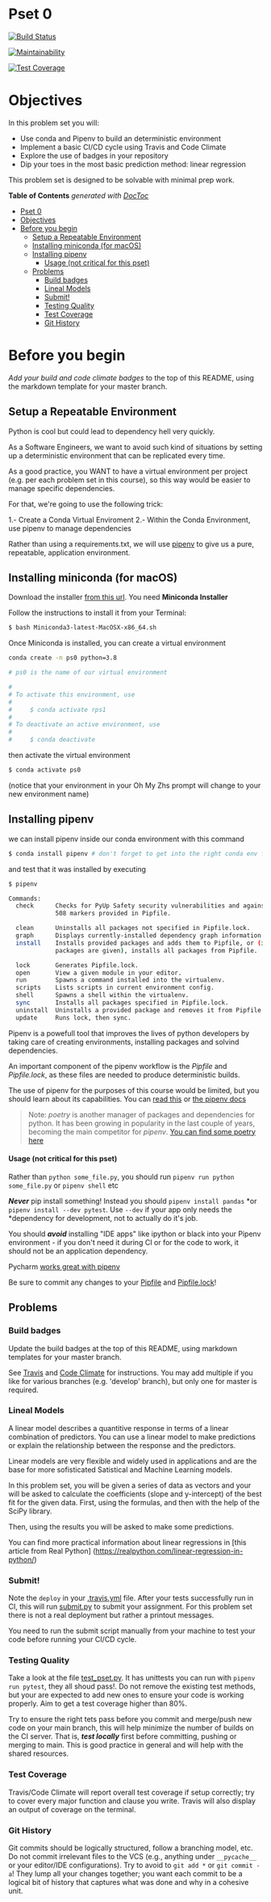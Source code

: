 # Pset 0

[![Build Status](https://app.travis-ci.com/artexmg/pset-0-artexmg.svg?token=RxNqGgdyUu2z1xcVupib&branch=mainX)](https://app.travis-ci.com/artexmg/pset-0-youruser)

[![Maintainability](https://api.codeclimate.com/v1/badges/90b80724b7b1f43fbd0c/maintainabilityX)](httpsa://codeclimate.com/repos/612f0fa5b23a0801b500ed57/maintainability)

[![Test Coverage](https://api.codeclimate.com/v1/badges/90b80724b7b1f43fbd0c/test_coverageX)](https://codeclimate.com/repos/612f0fa5b23a0801b500ed57/test_coverage)

# Objectives
In this problem set you will:

* Use conda and Pipenv to build an deterministic environment
* Implement a basic CI/CD cycle using Travis and Code Climate
* Explore the use of badges in your repository
* Dip your toes in the most basic prediction method: linear regression

This problem set is designed to be solvable with minimal prep work.

<!-- START doctoc generated TOC please keep comment here to allow auto update -->
<!-- DON'T EDIT THIS SECTION, INSTEAD RE-RUN doctoc TO UPDATE -->
**Table of Contents**  *generated with [DocToc](https://github.com/thlorenz/doctoc)*

- [Pset 0](#pset-0)
- [Objectives](#objectives)
- [Before you begin](#before-you-begin)
  - [Setup a Repeatable Environment](#setup-a-repeatable-environment)
  - [Installing miniconda (for macOS)](#installing-miniconda-for-macos)
  - [Installing pipenv](#installing-pipenv)
      - [Usage (not critical for this pset)](#usage-not-critical-for-this-pset)
  - [Problems](#problems)
    - [Build badges](#build-badges)
    - [Lineal Models](#lineal-models)
    - [Submit!](#submit)
    - [Testing Quality](#testing-quality)
    - [Test Coverage](#test-coverage)
    - [Git History](#git-history)

<!-- END doctoc generated TOC please keep comment here to allow auto update -->

# Before you begin
*Add your build and code climate badges* to the top of this README, using the markdown template for your master branch. 

## Setup a Repeatable Environment

Python is cool but could lead to dependency hell very quickly. 

As a Software Engineers, we want to avoid such kind of situations by setting up a deterministic environment that can be replicated every time. 

As a good practice, you WANT to have a virtual environment per project (e.g. per each problem set in this course), so this way would be easier to manage specific dependencies. 

For that, we're going to use the following trick:

1.- Create a Conda Virtual Enviroment
2.- Within the Conda Environment, use pipenv to manage dependencies 

Rather than using a requirements.txt, we will use [pipenv](https://pipenv.pypa.io/en/latest/) to give us a pure, repeatable, application environment.

## Installing miniconda (for macOS)

Download the installer [from this url](https://docs.conda.io/projects/conda/en/4.6.1/user-guide/install/macos.html). You need **Miniconda Installer**

Follow the instructions to install it from your Terminal:

```bash
$ bash Miniconda3-latest-MacOSX-x86_64.sh 
```

Once Miniconda is installed, you can create a virtual environment

```bash
conda create -n ps0 python=3.8 

# ps0 is the name of our virtual environment

#
# To activate this environment, use
#
#     $ conda activate rps1
#
# To deactivate an active environment, use
#
#     $ conda deactivate
```

then activate the virtual environment 

```bash
$ conda activate ps0
```

(notice that your environment in your Oh My Zhs prompt will change to your new environment name)

## Installing pipenv

we can install pipenv inside our conda environment with this command

```bash
$ conda install pipenv # don't forget to get into the right conda env first!
```

and test that it was installed by executing

```bash
$ pipenv 

Commands:
  check      Checks for PyUp Safety security vulnerabilities and against PEP
             508 markers provided in Pipfile.

  clean      Uninstalls all packages not specified in Pipfile.lock.
  graph      Displays currently-installed dependency graph information.
  install    Installs provided packages and adds them to Pipfile, or (if no
             packages are given), installs all packages from Pipfile.

  lock       Generates Pipfile.lock.
  open       View a given module in your editor.
  run        Spawns a command installed into the virtualenv.
  scripts    Lists scripts in current environment config.
  shell      Spawns a shell within the virtualenv.
  sync       Installs all packages specified in Pipfile.lock.
  uninstall  Uninstalls a provided package and removes it from Pipfile.
  update     Runs lock, then sync.
```

Pipenv is a powefull tool that improves the lives of python developers by taking care of creating environments, installing packages and solvind dependencies. 

An important component of the pipenv workflow is the *Pipfile* and *Pipfile.lock*, as these files are needed to produce deterministic builds.

The use of pipenv for the purposes of this course would be limited, but you should learn about its capabilities. You can [read this](https://pipenv.pypa.io/en/latest/) or [the pipenv docs](https://pipenv.readthedocs.io/en/latest/)

> Note: *poetry* is another manager of packages and dependencies for python. It has been growing in popularity in the last couple of years, becoming the main competitor for *pipenv*. [You can find some poetry here](https://python-poetry.org/) 


#### Usage (not critical for this pset)

Rather than `python some_file.py`, you should run `pipenv run python
some_file.py` or `pipenv shell` etc

***Never*** pip install something!  Instead you should `pipenv install pandas`
*or `pipenv install --dev pytest`.  Use `--dev` if your app only needs the
*dependency for development, not to actually do it's job.

You should ***avoid*** installing "IDE apps" like ipython or black into your
Pipenv environment - if you don't need it during CI or for the code to work, it
should not be an application dependency.

Pycharm [works great with pipenv](https://www.jetbrains.com/help/pycharm/pipenv.html)

Be sure to commit any changes to your [Pipfile](./Pipfile) and [Pipfile.lock](./Pipfile.lock)!


## Problems 

### Build badges
Update the build badges at the top of this README, using markdown templates for your master branch.

See [Travis](https://docs.travis-ci.com/user/status-images) and [Code Climate](https://docs.codeclimate.com/docs/overview#badges) for instructions. You may add multiple if you like for various branches (e.g. 'develop' branch), but only one for master is required.

### Lineal Models

A linear model describes a quantitive response in terms of a linear combination of predictors. You can use a linear model to make predictions or explain the relationship between the response and the predictors. 

Linear models are very flexible and widely used in applications and are the base for more sofisticated Satistical and Machine Learning models.

In this problem set, you will be given a series of data as vectors and your will be asked to calculate the coefficients (slope and y-intercept) of the best fit for the given data. First, using the formulas, and then with the help of the SciPy library. 

Then, using the results you will be asked to make some predictions.

You can find more practical information about linear regressions in [this article from Real Python] (https://realpython.com/linear-regression-in-python/)

### Submit!

Note the `deploy` in your [.travis.yml](.travis.yml) file. After your tests successfully run in CI, this will run [submit.py](submit.py) to submit your assignment. For this problem set there is not a real deployment but rather a printout messages.

You need to run the submit script manually from your machine to test your code before running your CI/CD cycle.

### Testing Quality

Take a look at the file [test_pset.py](test_pset.py). It has unittests you can run with `pipenv run pytest`, they all shoud pass!. Do not remove the existing test methods, but your are expected to add new ones to ensure your code is working properly. Aim to get a test coverage higher than 80%.

Try to ensure the right tets pass before you commit and merge/push new code on your main branch, this will help minimize the number of builds on the CI server. That is, ***test locally*** first before committing, pushing or merging to main. This is good practice in general and will help with the shared resources.

### Test Coverage

Travis/Code Climate will report overall test coverage if setup correctly; try to cover every major function and clause you write. Travis will also display an output of coverage on the terminal.

### Git History

Git commits should be logically structured, follow a branching model, etc. Do not commit irrelevant files to the VCS (e.g., anything under `__pycache__` or your editor/IDE configurations). Try to avoid to `git add *` or `git commit -a`! They lump all your changes together; you want each commit to be a logical bit of history that captures what was done and why in a cohesive unit.

